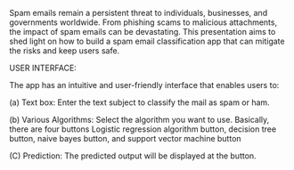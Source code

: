 Spam emails remain a persistent threat to individuals, businesses, and governments worldwide. From phishing scams to malicious attachments, the impact of spam emails can be devastating. This presentation aims to shed light on how to build a spam email classification app that can mitigate the risks and keep users safe.



USER INTERFACE:


The app has an intuitive and user-friendly interface that enables users to:

(a) Text box: Enter the text subject to classify the mail as spam or ham.

(b) Various Algorithms: Select the algorithm you want to use. Basically, there are four buttons Logistic regression algorithm button, decision tree button, naive bayes button, and support vector machine button

(C) Prediction: The predicted output will be displayed at the button.
